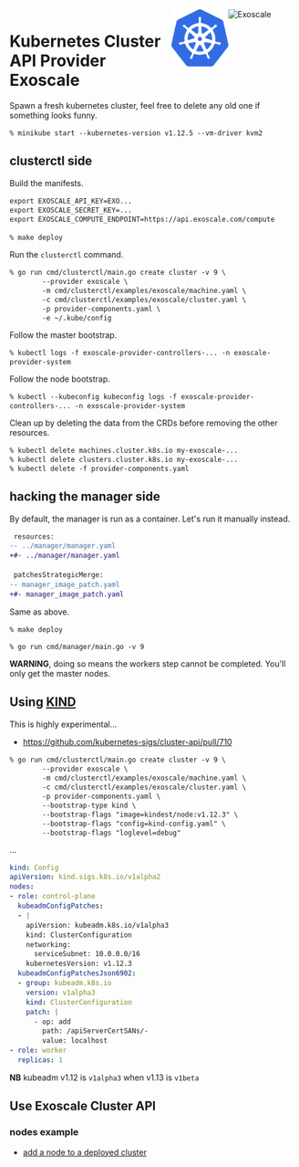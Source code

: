 <img src="https://user-images.githubusercontent.com/15922119/44146028-0dac3246-a08e-11e8-99dc-95c8731e9f3a.png" alt="Exoscale" align="right" height="120" width="120">
<img src="https://github.com/kubernetes/kubernetes/raw/master/logo/logo.png" alt="Exoscale" align="right" height="100" width="100">


# Kubernetes Cluster API Provider Exoscale

Spawn a fresh kubernetes cluster, feel free to delete any old one if something looks funny.

```console
% minikube start --kubernetes-version v1.12.5 --vm-driver kvm2
```

## clusterctl side

Build the manifests.

```console
export EXOSCALE_API_KEY=EXO...
export EXOSCALE_SECRET_KEY=...
export EXOSCALE_COMPUTE_ENDPOINT=https://api.exoscale.com/compute

% make deploy
```

Run the `clusterctl` command.

```console
% go run cmd/clusterctl/main.go create cluster -v 9 \
        --provider exoscale \
        -m cmd/clusterctl/examples/exoscale/machine.yaml \
        -c cmd/clusterctl/examples/exoscale/cluster.yaml \
        -p provider-components.yaml \
        -e ~/.kube/config
```

Follow the master bootstrap.

```console
% kubectl logs -f exoscale-provider-controllers-... -n exoscale-provider-system
```

Follow the node bootstrap.

```console
% kubectl --kubeconfig kubeconfig logs -f exoscale-provider-controllers-... -n exoscale-provider-system
```

Clean up by deleting the data from the CRDs before removing the other resources.

```console
% kubectl delete machines.cluster.k8s.io my-exoscale-...
% kubectl delete clusters.cluster.k8s.io my-exoscale-...
% kubectl delete -f provider-components.yaml
```



## hacking the manager side

By default, the manager is run as a container. Let's run it manually instead.

```diff
 resources:
-- ../manager/manager.yaml
+#- ../manager/manager.yaml

 patchesStrategicMerge:
-- manager_image_patch.yaml
+#- manager_image_patch.yaml
```

Same as above.

```console
% make deploy
```

```console
% go run cmd/manager/main.go -v 9
```

**WARNING**, doing so means the workers step cannot be completed. You'll only get the master nodes.

## Using [KIND](https://github.com/kubernetes-sigs/kind)

This is highly experimental...

- https://github.com/kubernetes-sigs/cluster-api/pull/710


```console
% go run cmd/clusterctl/main.go create cluster -v 9 \
        --provider exoscale \
        -m cmd/clusterctl/examples/exoscale/machine.yaml \
        -c cmd/clusterctl/examples/exoscale/cluster.yaml \
        -p provider-components.yaml \
        --bootstrap-type kind \
        --bootstrap-flags "image=kindest/node:v1.12.3" \
        --bootstrap-flags "config=kind-config.yaml" \
        --bootstrap-flags "loglevel=debug"
```

...

```yaml
kind: Config
apiVersion: kind.sigs.k8s.io/v1alpha2
nodes:
- role: control-plane
  kubeadmConfigPatches:
  - |
    apiVersion: kubeadm.k8s.io/v1alpha3
    kind: ClusterConfiguration
    networking:
      serviceSubnet: 10.0.0.0/16
    kubernetesVersion: v1.12.3
  kubeadmConfigPatchesJson6902:
  - group: kubeadm.k8s.io
    version: v1alpha3
    kind: ClusterConfiguration
    patch: |
      - op: add
        path: /apiServerCertSANs/-
        value: localhost
- role: worker
  replicas: 1
```

**NB** kubeadm v1.12 is `v1alpha3` when v1.13 is `v1beta`



## Use Exoscale Cluster API

### nodes example
- [add a node to a deployed cluster](./doc/add-node-example.md)
